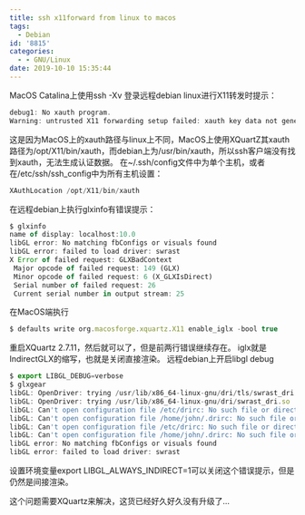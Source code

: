 ```yaml
---
title: ssh x11forward from linux to macos
tags:
  - Debian
id: '8815'
categories:
  - - GNU/Linux
date: 2019-10-10 15:35:44
---
```



<!-- more -->
MacOS Catalina上使用ssh -Xv 登录远程debian linux进行X11转发时提示：
```js
debug1: No xauth program.
Warning: untrusted X11 forwarding setup failed: xauth key data not generated
```
这是因为MacOS上的xauth路径与linux上不同，MacOS上使用XQuartZ其xauth路径为/opt/X11/bin/xauth，而debian上为/usr/bin/xauth，所以ssh客户端没有找到xauth，无法生成认证数据。
在~/.ssh/config文件中为单个主机，或者在/etc/ssh/ssh_config中为所有主机设置：
```js
XAuthLocation /opt/X11/bin/xauth
```

在远程debian上执行glxinfo有错误提示：
```js
$ glxinfo
name of display: localhost:10.0
libGL error: No matching fbConfigs or visuals found
libGL error: failed to load driver: swrast
X Error of failed request: GLXBadContext
 Major opcode of failed request: 149 (GLX)
 Minor opcode of failed request: 6 (X_GLXIsDirect)
 Serial number of failed request: 26
 Current serial number in output stream: 25
```
在MacOS端执行
```js
$ defaults write org.macosforge.xquartz.X11 enable_iglx -bool true
```
重启XQuartz 2.7.11，然后就可以了，但是前两行错误继续存在。
iglx就是IndirectGLX的缩写，也就是关闭直接渲染。
远程debian上开启libgl debug
```js
$ export LIBGL_DEBUG=verbose
$ glxgear
libGL: OpenDriver: trying /usr/lib/x86_64-linux-gnu/dri/tls/swrast_dri.so
libGL: OpenDriver: trying /usr/lib/x86_64-linux-gnu/dri/swrast_dri.so
libGL: Can't open configuration file /etc/drirc: No such file or directory.
libGL: Can't open configuration file /home/john/.drirc: No such file or directory.
libGL: Can't open configuration file /etc/drirc: No such file or directory.
libGL: Can't open configuration file /home/john/.drirc: No such file or directory.
libGL error: No matching fbConfigs or visuals found
libGL error: failed to load driver: swrast
```
设置环境变量export LIBGL_ALWAYS_INDIRECT=1可以关闭这个错误提示，但是仍然是间接渲染。

这个问题需要XQuartz来解决，这货已经好久好久没有升级了...